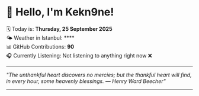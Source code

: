 # 👋 Hello, I'm Kekn9ne!

🗓️ Today is: **Thursday, 25 September 2025**  
🌤️ Weather in Istanbul: ****  
📊 GitHub Contributions: **90**  
🎧 Currently Listening: Not listening to anything right now ❌

---

_"The unthankful heart discovers no mercies; but the thankful heart will find, in every hour, some heavenly blessings. — *Henry Ward Beecher*"_

---
